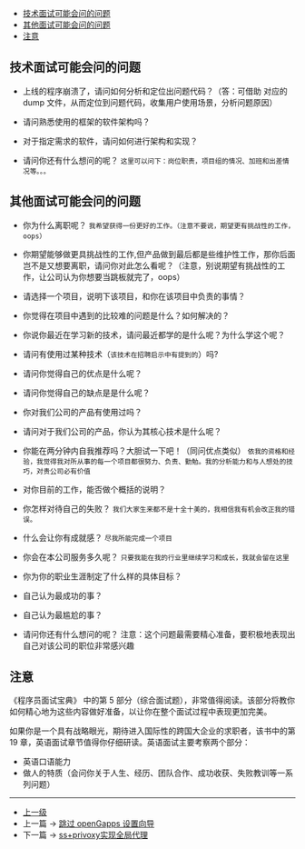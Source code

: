 <!-- 一些面试问题 -->


<!-- @import "[TOC]" {cmd="toc" depthFrom=1 depthTo=6 orderedList=false} -->

<!-- code_chunk_output -->

- [技术面试可能会问的问题](#技术面试可能会问的问题)
- [其他面试可能会问的问题](#其他面试可能会问的问题)
- [注意](#注意)

<!-- /code_chunk_output -->

## 技术面试可能会问的问题

- 上线的程序崩溃了，请问如何分析和定位出问题代码？（答：可借助 对应的dump 文件，从而定位到问题代码，收集用户使用场景，分析问题原因）

- 请问熟悉使用的框架的软件架构吗？

- 对于指定需求的软件，请问如何进行架构和实现？

- 请问你还有什么想问的呢？
`这里可以问下：岗位职责，项目组的情况、加班和出差情况等。。。`

## 其他面试可能会问的问题

- 你为什么离职呢？
`我希望获得一份更好的工作。（注意不要说，期望更有挑战性的工作，oops）`

- 你期望能够做更具挑战性的工作,但产品做到最后都是些维护性工作，那你后面岂不是又想要离职，请问你对此怎么看呢？（注意，别说期望有挑战性的工作，让公司认为你想要当跳板就完了，oops）

- 请选择一个项目，说明下该项目，和你在该项目中负责的事情？

- 你觉得在项目中遇到的比较难的问题是什么？如何解决的？

- 你说你最近在学习新的技术，请问最近都学的是什么呢？为什么学这个呢？

- 请问有使用过某种技术（`该技术在招聘启示中有提到的`）吗?

- 请问你觉得自己的优点是什么呢？

- 请问你觉得自己的缺点是是什么呢？

- 你对我们公司的产品有使用过吗？

- 请问对于我们公司的产品，你认为其核心技术是什么呢？

- 你能在两分钟内自我推荐吗？大胆试一下吧！（同问优点类似）
`依我的资格和经验，我觉得我对所从事的每一个项目都很努力、负责、勤勉。我的分析能力和与人想处的技巧，对贵公司必有价值`

- 对你目前的工作，能否做个概括的说明？

- 你怎样对待自己的失败？
`我们大家生来都不是十全十美的，我相信我有机会改正我的错误。`

- 什么会让你有成就感？
`尽我所能完成一个项目`

- 你会在本公司服务多久呢？
`只要我能在我的行业里继续学习和成长，我就会留在这里`

- 你为你的职业生涯制定了什么样的具体目标？

- 自己认为最成功的事？

- 自己认为最尴尬的事？

- 请问你还有什么想问的呢？
注意：这个问题最需要精心准备，要积极地表现出自己对该公司的职位非常感兴趣


## 注意
《程序员面试宝典》 中的第 5 部分（综合面试题），非常值得阅读。该部分将教你如何精心地为这些内容做好准备，以让你在整个面试过程中表现更加完美。

如果你是一个具有战略眼光，期待进入国际性的跨国大企业的求职者，该书中的第 19 章，英语面试章节值得你仔细研读。英语面试主要考察两个部分：
- 英语口语能力
- 做人的特质（会问你关于人生、经历、团队合作、成功收获、失败教训等一系列问题）


---
- [上一级](README.md)
- 上一篇 -> [跳过 openGapps 设置向导](skip_opengapps_init.md)
- 下一篇 -> [ss+privoxy实现全局代理](ss_privoxy.md)
